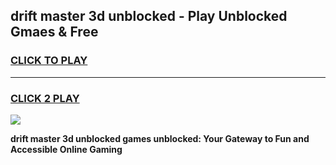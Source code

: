 
## drift master 3d unblocked - Play Unblocked Gmaes & Free
<h3>
<a href="https://news.freeplayer.one?title=drift_master_3d_unblocked&ref=16F">CLICK TO PLAY</a></h3>
<hr>

<h3>
<a href="https://news.freeplayer.one?title=drift_master_3d_unblocked&ref=16F">CLICK 2 PLAY</a>
  
</h3>

<a href="https://news.freeplayer.one?title=drift_master_3d_unblocked&ref=16F/"><img src="https://clearcache.store/games.png"></a>


**drift master 3d unblocked games unblocked: Your Gateway to Fun and Accessible Online Gaming**

